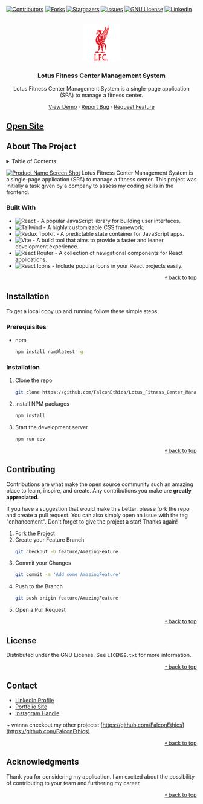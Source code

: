 <a name="readme-top"></a>
[![Contributors][contributors-shield]][contributors-url]
[![Forks][forks-shield]][forks-url]
[![Stargazers][stars-shield]][stars-url]
[![Issues][issues-shield]][issues-url]
[![GNU License][license-shield]][license-url]
[![LinkedIn][linkedin-shield]][linkedin-url]

<!-- PROJECT LOGO -->
<br />
<div align="center">
  <a href="https://github.com/FalconEthics/Lotus_Fitness_Center_Management_System">
    <img src="src/assets/logo.png" alt="Logo" width="100" height="100">
  </a>

<h3 align="center">Lotus Fitness Center Management System</h3>

  <p align="center">
    Lotus Fitness Center Management System is a single-page application (SPA) to manage a fitness center.
  <p align="center">
    <a href="https://lotus-fitness-center-management-system.vercel.app/">View Demo</a>
    ·
    <a href="https://github.com/FalconEthics/Lotus_Fitness_Center_Management_System/issues">Report Bug</a>
    ·
    <a href="https://github.com/FalconEthics/Lotus_Fitness_Center_Management_System/issues">Request Feature</a>
  </p>
</div>

## <a href="https://lotus-fitness-center-management-system.vercel.app/">Open Site</a>

<!-- ABOUT THE PROJECT -->

## About The Project

<details>
  <summary>Table of Contents</summary>
  <ol>
    <li>
      <a href="#about-the-project">About The Project</a>
      <ul>
        <li><a href="#built-with">Built With</a></li>
      </ul>
    </li>
    <li><a href="#installation">Installation</a></li>
    <li><a href="#contributing">Contributing</a></li>
    <li><a href="#license">License</a></li>
    <li><a href="#contact">Contact</a></li>
    <li><a href="#acknowledgments">Acknowledgments</a></li>
  </ol>
</details>

[![Product Name Screen Shot][product-screenshot]]()
Lotus Fitness Center Management System is a single-page application (SPA) to manage a fitness center. This project was
initially a task given by a company to assess my coding skills in the frontend.

### Built With

* ![React][React.com] - A popular JavaScript library for building user interfaces.
* ![Tailwind][Tailwind.com] - A highly customizable CSS framework.
* ![Redux Toolkit][ReduxToolkit.com] - A predictable state container for JavaScript apps.
* ![Vite][Vite.com] - A build tool that aims to provide a faster and leaner development experience.
* ![React Router][ReactRouter.com] - A collection of navigational components for React applications.
* ![React Icons][ReactIcons.com] - Include popular icons in your React projects easily.

<p align="right"><a href="#readme-top">˄ back to top</a></p>

<!-- INSTALLATION -->

## Installation

To get a local copy up and running follow these simple steps.

### Prerequisites

- npm
  ```sh
  npm install npm@latest -g
  ```

### Installation

1. Clone the repo
   ```sh
   git clone https://github.com/FalconEthics/Lotus_Fitness_Center_Management_System.git
   ```
2. Install NPM packages
   ```sh
   npm install
   ```
3. Start the development server
   ```sh
   npm run dev
   ```

<p align="right"><a href="#readme-top">˄ back to top</a></p>

<!-- CONTRIBUTING -->

## Contributing

Contributions are what make the open source community such an amazing place to learn, inspire, and create. Any
contributions you make are **greatly appreciated**.

If you have a suggestion that would make this better, please fork the repo and create a pull request. You can also
simply open an issue with the tag "enhancement".
Don't forget to give the project a star! Thanks again!

1. Fork the Project
2. Create your Feature Branch
   ```sh
   git checkout -b feature/AmazingFeature
   ```
3. Commit your Changes
   ```sh
   git commit -m 'Add some AmazingFeature'
   ```
4. Push to the Branch
   ```sh
   git push origin feature/AmazingFeature
   ```
5. Open a Pull Request

<p align="right"><a href="#readme-top">˄ back to top</a></p>

<!-- LICENSE -->

## License

Distributed under the GNU License. See `LICENSE.txt` for more information.

<p align="right"><a href="#readme-top">˄ back to top</a></p>

<!-- CONTACT -->

## Contact

<ul>
<li><a href="https://www.linkedin.com/in/soumik-das-profile/"> LinkedIn Profile</a></li>
<li><a href="https://mrsoumikdas.com/"> Portfolio Site</a></li>
<li><a href="https://www.instagram.com/account.soumik.das/"> Instagram Handle</a></li>
</ul>

~ wanna checkout my other projects: [https://github.com/FalconEthics](https://github.com/FalconEthics)

<p align="right"><a href="#readme-top">˄ back to top</a></p>

<!-- ACKNOWLEDGMENTS -->

## Acknowledgments

Thank you for considering my application. I am excited about the possibility of contributing to your team and furthering
my career

<p align="right"><a href="#readme-top">˄ back to top</a></p>

<!-- MARKDOWN LINKS & IMAGES -->
<!-- https://www.markdownguide.org/basic-syntax/#reference-style-links -->

[contributors-shield]: https://img.shields.io/github/contributors/FalconEthics/Lotus_Fitness_Center_Management_System.svg?style=for-the-badge

[contributors-url]: https://github.com/FalconEthics/Lotus_Fitness_Center_Management_System/graphs/contributors

[forks-shield]: https://img.shields.io/github/forks/FalconEthics/Lotus_Fitness_Center_Management_System.svg?style=for-the-badge

[forks-url]: https://github.com/FalconEthics/Lotus_Fitness_Center_Management_System/network/members

[stars-shield]: https://img.shields.io/github/stars/FalconEthics/Lotus_Fitness_Center_Management_System.svg?style=for-the-badge

[stars-url]: https://github.com/FalconEthics/Lotus_Fitness_Center_Management_System/stargazers

[issues-shield]: https://img.shields.io/github/issues/FalconEthics/Lotus_Fitness_Center_Management_System.svg?style=for-the-badge

[issues-url]: https://github.com/FalconEthics/Lotus_Fitness_Center_Management_System/issues

[license-shield]: https://img.shields.io/github/license/FalconEthics/Lotus_Fitness_Center_Management_System.svg?style=for-the-badge

[license-url]: https://github.com/FalconEthics/Lotus_Fitness_Center_Management_System/blob/main/LICENSE

[linkedin-shield]: https://img.shields.io/badge/-LinkedIn-black.svg?style=for-the-badge&logo=linkedin&colorB=555

[linkedin-url]: https://www.linkedin.com/in/soumik-das-profile/

[product-screenshot]: ./screenshot1.png

[React.com]: https://img.shields.io/badge/React-0187ce?style=for-the-badge&logo=react&logoColor=white

[Tailwind.com]: https://img.shields.io/badge/tailwind_css-7df9ff?style=for-the-badge&logo=tailwindcss&logoColor=white

[ReduxToolkit.com]: https://img.shields.io/badge/Redux_Toolkit-764abc?style=for-the-badge&logo=redux&logoColor=white

[Vite.com]: https://img.shields.io/badge/Vite-646cff?style=for-the-badge&logo=vite&logoColor=white

[ReactRouter.com]: https://img.shields.io/badge/React_Router-CA4245?style=for-the-badge&logo=react-router&logoColor=white

[ReactIcons.com]: https://img.shields.io/badge/React_Icons-61DAFB?style=for-the-badge&logo=react&logoColor=white